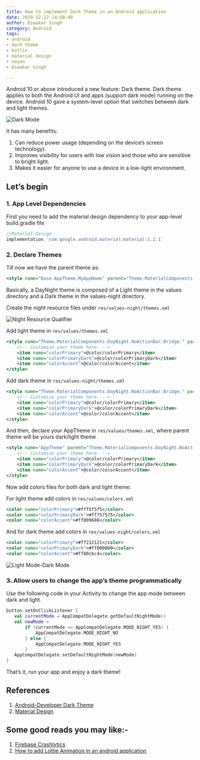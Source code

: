 ```yaml
---
title: How to implement Dark Theme in an Android application
date: 2020-12-22 14:50:48
author: Diwakar Singh
category: Android
tags:
- android
- dark theme
- kotlin
- material design
- nayan
- Diwakar Singh

---
```


Android 10 or above introduced a new feature: Dark theme. Dark theme applies to both the Android UI and apps (support dark mode) running on the device. Android 10 gave a system-level option that switches between dark and light themes.

![Dark Mode](/blog/Android/android_dark_theme/dark_theme_1.png)

It has many benefits:

1. Can reduce power usage (depending on the device’s screen technology).
2. Improves visibility for users with low vision and those who are sensitive to bright light.
3. Makes it easier for anyone to use a device in a low-light environment.

## Let’s begin

### 1. App Level Dependencies

First you need to add the material design dependency to your app-level build.gradle file

```gradle
//Material Design
implementation 'com.google.android.material:material:1.2.1'
```

### 2. Declare Themes

Till now we have the parent theme as:

```xml
<style name="Base.AppTheme.MyAppName" parent="Theme.MaterialComponents.DayNight.NoActionBar">
```

Basically, a DayNight theme is composed of a Light theme in the values directory and a Dark theme in the values-night directory.

Create the night resource files under ``res/values-night/themes.xml``

![Night Resource Qualifier](/blog/Android/android_dark_theme/dark_theme_2.png)

Add light theme in ``res/values/themes.xml``

```xml
<style name="Theme.MaterialComponents.DayNight.NoActionBar.Bridge." parent="Theme.MaterialComponents.Light.NoActionBar.Bridge">
    <!-- Customize your theme here. -->
    <item name="colorPrimary">@color/colorPrimary</item>
    <item name="colorPrimaryDark">@color/colorPrimaryDark</item>
    <item name="colorAccent">@color/colorAccent</item>
</style>
```

Add dark theme in ``res/values-night/themes.xml``

```xml
<style name="Theme.MaterialComponents.DayNight.NoActionBar.Bridge." parent="Theme.MaterialComponents.NoActionBar.Bridge">
    <!-- Customize your theme here. -->
    <item name="colorPrimary">@color/colorPrimary</item>
    <item name="colorPrimaryDark">@color/colorPrimaryDark</item>
    <item name="colorAccent">@color/colorAccent</item>
</style>
```

And then, declare your AppTheme in ``res/values/themes.xml``, where parent theme will be yours dark/light theme

```xml
<style name="AppTheme" parent="Theme.MaterialComponents.DayNight.NoActionBar.Bridge">
    <!-- Customize your theme here. -->
    <item name="colorPrimary">@color/colorPrimary</item>
    <item name="colorPrimaryDark">@color/colorPrimaryDark</item>
    <item name="colorAccent">@color/colorAccent</item>
</style>
```

Now add colors files for both dark and light theme:

For light theme add colors in ``res/values/colors.xml``

```xml
<color name="colorPrimary">#fff5f5f5</color>
<color name="colorPrimaryDark">#ff757575</color>
<color name="colorAccent">#ff009688</color>
```

And for dark theme add colors in ``res/values-night/colors.xml``

```xml
<color name="colorPrimary">#ff212121</color>
<color name="colorPrimaryDark">#ff000000</color>
<color name="colorAccent">#ff80cbc4</color>
```

![Light Mode-Dark Mode](/blog/Android/android_dark_theme/dark_theme_3.png)

### 3. Allow users to change the app’s theme programmatically

Use the following code in your Activity to change the app mode between dark and light.

```kotlin
button.setOnClickListener {
   val currentMode = AppCompatDelegate.getDefaultNightMode()
   val newMode =
       if (currentMode == AppCompatDelegate.MODE_NIGHT_YES) {
           AppCompatDelegate.MODE_NIGHT_NO
       } else {
           AppCompatDelegate.MODE_NIGHT_YES
       }
   AppCompatDelegate.setDefaultNightMode(newMode)
}
```

That’s it, run your app and enjoy a dark theme!

## References

1. [Android-Developer Dark Theme](https://developer.android.com/guide/topics/ui/look-and-feel/darktheme)
2. [Material Design](https://material.io/design/color/dark-theme.html)

## Some good reads you may like:-

1. [Firebase Crashlytics](https://nayan.co/blog/Android/firebase_crashlytics/)
2. [How to add Lottie Animation in an android application](https://nayan.co/blog/Android/How-to-add-Lottie-Animation-in-an-Android-app/)